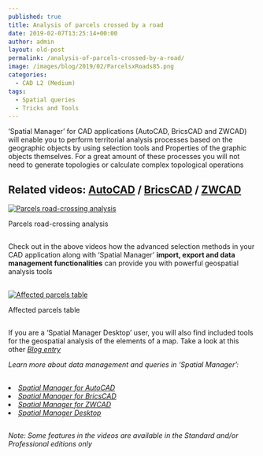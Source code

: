 ```yaml
---
published: true
title: Analysis of parcels crossed by a road
date: 2019-02-07T13:25:14+00:00
author: admin
layout: old-post
permalink: /analysis-of-parcels-crossed-by-a-road/
image: /images/blog/2019/02/ParcelsxRoads85.png
categories:
  - CAD L2 (Medium)
tags:
  - Spatial queries
  - Tricks and Tools
---
```

<p>
  &#8216;Spatial Manager&#8217; for CAD applications (AutoCAD, BricsCAD and ZWCAD) will enable you to perform territorial analysis processes based on the geographic objects by using selection tools and Properties of the graphic objects themselves. For a great amount of these processes you will not need to generate topologies or calculate complex topological operations
</p>

<p>
  <!--more-->
</p>

<h2>
  Related videos: <a href="https://youtu.be/Fs8KA5lUHaM?rel=0" target="_blank" rel="nofollow"><span><span>AutoCAD</span></span></a> / <a href="https://youtu.be/O_D143TS0xc?rel=0" target="_blank" rel="nofollow"><span><span>BricsCAD</span></span></a> / <a href="https://youtu.be/Eea4gGwgFmE?rel=0" target="_blank" rel="nofollow"><span><span>ZWCAD</span></span></a>
</h2>

<div>
  <a href="/images/blog/2019/02/ParcelsCrossed.png" target="_blank" rel="nofollow"><img src="/images/blog/2019/02/ParcelsCrossed-1024x696.png" alt="Parcels road-crossing analysis" width="625" height="425" srcset="/images/blog/2019/02/ParcelsCrossed-1024x696.png 1024w, /images/blog/2019/02/ParcelsCrossed-300x204.png 300w, /images/blog/2019/02/ParcelsCrossed-768x522.png 768w, /images/blog/2019/02/ParcelsCrossed-624x424.png 624w, /images/blog/2019/02/ParcelsCrossed.png 1039w" sizes="(max-width: 625px) 100vw, 625px" /></a>
  
  <p>
    Parcels road-crossing analysis
  </p>
</div>

<h2>
</h2>

<p>
  Check out in the above videos how the advanced selection methods in your CAD application along with &#8216;Spatial Manager&#8217; <strong>import, export and data management functionalities</strong> can provide you with powerful geospatial analysis tools
</p>

<h2>
</h2>

<div>
  <a href="/images/blog/2019/02/AffectedTable.png" target="_blank" rel="nofollow"><img src="/images/blog/2019/02/AffectedTable.png" alt="Affected parcels table" width="623" height="180" srcset="/images/blog/2019/02/AffectedTable.png 623w, /images/blog/2019/02/AffectedTable-300x87.png 300w" sizes="(max-width: 623px) 100vw, 623px" /></a>
  
  <p>
    Affected parcels table
  </p>
</div>

## 

<p>
  If you are a &#8216;Spatial Manager Desktop&#8217; user, you will also find included tools for the geospatial analysis of the elements of a map. Take a look at this other <span><em><a href="/spatial-queries-using-shp-files/" target="_blank" rel="nofollow">Blog entry</a></em></span>
</p>

<p>
  <em>Learn more about data management and queries in &#8216;Spatial Manager&#8217;:</em>
</p>

<h2>
</h2>

<li>
  <span><a href="http://wiki.spatialmanager.com/index.php/Spatial_Manager%E2%84%A2_for_AutoCAD_-_FAQs:_Data_Structure_Management_(%22Standard%22_and_%22Professional%22_editions_only)#Can_I_view_and_edit_the_objects_data_in_a_table_form.3F_.28.22Professional.22_edition_only.29" target="_blank" rel="nofollow"><span><em>Spatial Manager for AutoCAD</em></span></a></span>
</li>
<li>
  <span><span><a href="http://wiki.spatialmanager.com/index.php/Spatial_Manager%E2%84%A2_for_BricsCAD_-_FAQs:_Data_Structure_Management_(%22Standard%22_and_%22Professional%22_editions_only)#Can_I_view_and_edit_the_entities_data_in_a_table_form.3F_.28.22Professional.22_edition_only.29" target="_blank" rel="nofollow"><span><em>Spatial Manager for BricsCAD</em></span></a></span></span>
</li>
<li>
  <span><span><a href="http://wiki.spatialmanager.com/index.php/Spatial_Manager™_for_ZWCAD_-_FAQs:_Data_Structure_Management_(%22Standard%22_and_%22Professional%22_editions_only)#Can_I_view_and_edit_the_entities_data_in_a_table_form.3F_.28.22Professional.22_edition_only.29" target="_blank" rel="nofollow"><span><em>Spatial Manager for ZWCAD</em></span></a></span></span>
</li>
<li>
  <a href="http://wiki.spatialmanager.com/index.php/Spatial_Manager_Desktop%E2%84%A2_-_FAQs:_Selecting_and_filtering#How_can_I_select_Features_of_a_Map.3F" target="_blank" rel="nofollow"><span><em>Spatial Manager Desktop</em></span></a>
</li>

## 

_Note: Some features in the videos are available in the Standard and/or Professional editions only_